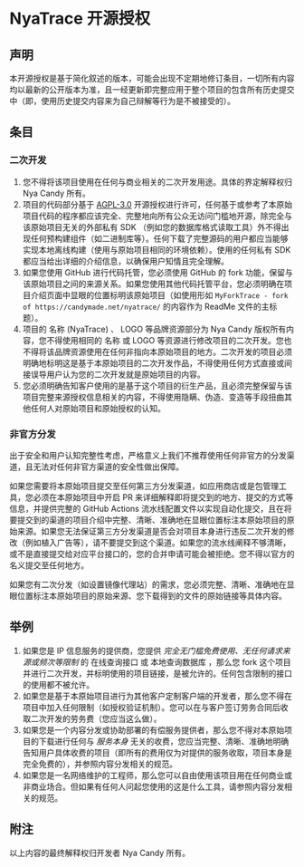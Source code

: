 # NyaTrace 开源授权

## 声明

本开源授权是基于简化叙述的版本，可能会出现不定期地修订条目，一切所有内容均以最新的公开版本为准，且一经更新即完整应用于整个项目的包含所有历史提交中（即，使用历史提交内容来为自己辩解等行为是不被接受的）。

## 条目

### 二次开发

1. 您不得将该项目使用在任何与商业相关的二次开发用途。具体的界定解释权归 Nya Candy 所有。
2. 项目的代码部分基于 [AGPL-3.0](./AGPL-3.0.txt) 开源授权进行许可，任何基于或参考了本原始项目代码的程序都应该完全、完整地向所有公众无访问门槛地开源，除完全与该原始项目无关的外部私有 SDK （例如您的数据库格式读取工具）外不得出现任何预构建组件（如二进制库等）。任何下载了完整源码的用户都应当能够实现本地离线构建（使用与原始项目相同的环境依赖）。使用的任何私有 SDK 都应当给出详细的介绍信息，以确保用户知情且完全理解。
3. 如果您使用 GitHub 进行代码托管，您必须使用 GitHub 的 fork 功能，保留与该原始项目之间的来源关系。如果您使用其他代码托管平台，您必须明确在项目介绍页面中显眼的位置标明该原始项目（如使用形如 `MyForkTrace - fork of https://candymade.net/nyatrace/` 的内容作为 ReadMe 文件的主标题）。
4. 项目的 名称 (NyaTrace) 、 LOGO 等品牌资源部分为 Nya Candy 版权所有内容，您不得使用相同的 名称 或 LOGO 等资源进行修改项目的二次开发。您也不得将该品牌资源使用在任何非指向本原始项目的地方。二次开发的项目必须明确地标明这是基于本原始项目的二次开发作品，不得使用任何方式直接或间接误导用户认为您的二次开发就是原始项目的内容。
5. 您必须明确告知客户使用的是基于这个项目的衍生产品，且必须完整保留与该项目完整来源授权信息相关的内容，不得使用隐瞒、伪造、变造等手段扭曲其他任何人对原始项目和原始授权的认知。

### 非官方分发

出于安全和用户认知完整性考虑，严格意义上我们不推荐使用任何非官方的分发渠道，且无法对任何非官方渠道的安全性做出保障。

如果您需要将本原始项目提交至任何第三方分发渠道，如应用商店或是包管理工具，您必须在本原始项目中开启 PR 来详细解释即将提交到的地方、提交的方式等信息，并提供完整的 GitHub Actions 流水线配置文件以实现自动化提交，且在将要提交到的渠道的项目介绍中完整、清晰、准确地在显眼位置标注本原始项目的原始来源。如果您无法保证第三方分发渠道是否会对项目本身进行违反二次开发的修改（例如植入广告等），请不要提交到这个渠道。如果您的流水线阐释不够清晰，或不是直接提交给对应平台接口的，您的合并申请可能会被拒绝。您不得以官方的名义提交至任何地方。

如果您有二次分发（如设置镜像代理站）的需求，您必须完整、清晰、准确地在显眼位置标注本原始项目的原始来源、您下载得到的文件的原始链接等具体内容。

## 举例

1. 如果您是 IP 信息服务的提供商，您提供 *完全无门槛免费使用、无任何请求来源或频次等限制* 的 在线查询接口 或 本地查询数据库 ，那么您 fork 这个项目并进行二次开发，并标明使用的项目链接，是被允许的。任何包含限制的接口的使用都不被允许。
2. 如果您是基于本原始项目进行为其他客户定制客户端的开发者，那么您不得在项目中加入任何限制（如授权验证机制）。您可以在与客户签订劳务合同后收取二次开发的劳务费（您应当这么做）。
3. 如果您是一个内容分发或协助部署的有偿服务提供者，那么您不得对本原始项目的下载进行任何与 *服务本身* 无关的收费，您应当完整、清晰、准确地明确告知用户具体收费的项目（即所有的费用仅为对提供的服务收取，项目本身是完全免费的），并参照内容分发相关的规范。
4. 如果您是一名网络维护的工程师，那么您可以自由使用该项目用在任何商业或非商业场合。但如果有任何人问起您使用的这是什么工具，请参照内容分发相关的规范。

## 附注

以上内容的最终解释权归开发者 Nya Candy 所有。
